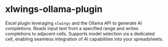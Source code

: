 # xlwings-ollama-plugin
Excel plugin leveraging `xlwings` and the Ollama API to generate AI completions. Reads input text from a specified range and writes completions to adjacent cells. Supports model selection via a dedicated cell, enabling seamless integration of AI capabilities into your spreadsheets.
